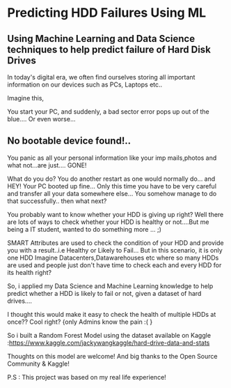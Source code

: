 # Predicting HDD Failures Using ML
## Using Machine Learning and Data Science techniques to help predict failure of Hard Disk Drives

In today's digital era, we often find ourselves storing all important information on our devices such as PCs, Laptops etc..  

Imagine this,

You start your PC, and suddenly, a bad sector error pops up out of the blue.... Or even worse... 
## No bootable device found!..

 You panic as all your personal information like your imp mails,photos and what not...are just.... GONE!

What do you do?
You do another restart as one would normally do... and HEY!
Your PC booted up fine... Only this time you have to be very careful and transfer all your data somewhere else...
You somehow manage to do that successfully.. then what next?

You probably want to know whether your HDD is giving up right?
Well there are lots of ways to check whether your HDD is healthy or not....But me being a IT student, wanted to do something more ... ;)

 SMART Attributes are used to check the condition of your HDD and provide you with a result..i.e
 Healthy or Likely to Fail...
  But in this scenario, it is only one HDD 
 Imagine Datacenters,Datawarehouses etc where so many HDDs are used and people just don't have time to check each and every HDD for its health right?
 
 So, i applied my Data Science and Machine Learning knowledge to help predict whether a HDD is likely to fail or not, given a dataset of hard drives....
 
I thought this would make it easy to check the health of multiple HDDs at once?? Cool right? {only Admins know the pain :( }

So i built a Random Forest Model using the dataset available on Kaggle :https://www.kaggle.com/jackywangkaggle/hard-drive-data-and-stats

Thoughts on this model are welcome! And big thanks to the Open Source Community & Kaggle! 

P.S : This project was based on my real life experience!



